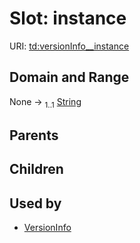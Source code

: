 
# Slot: instance



URI: [td:versionInfo__instance](https://www.w3.org/2019/wot/td#versionInfo__instance)


## Domain and Range

None &#8594;  <sub>1..1</sub> [String](types/String.md)

## Parents


## Children


## Used by

 * [VersionInfo](VersionInfo.md)
